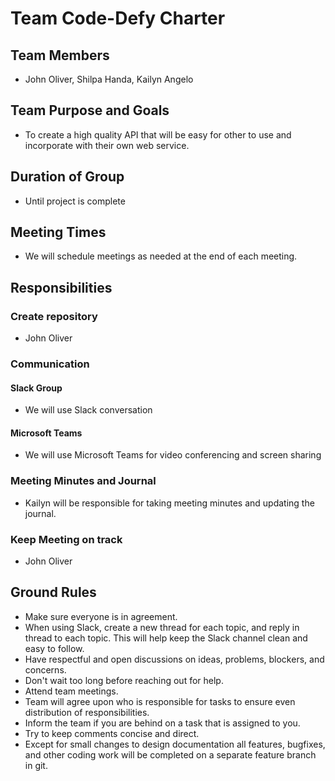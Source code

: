 # Team Code-Defy Charter

## Team Members
* John Oliver, Shilpa Handa, Kailyn Angelo

## Team Purpose and Goals
* To create a high quality API that will be easy for other to use and incorporate with their own web service.

## Duration of Group
* Until project is complete

## Meeting Times
* We will schedule meetings as needed at the end of each meeting. 

## Responsibilities
### Create repository
* John Oliver

### Communication
#### Slack Group
* We will use Slack conversation

#### Microsoft Teams
* We will use Microsoft Teams for video conferencing and screen sharing

### Meeting Minutes and Journal
* Kailyn will be responsible for taking meeting minutes and updating the journal.

### Keep Meeting on track
* John Oliver

## Ground Rules
* Make sure everyone is in agreement.
* When using Slack, create a new thread for each topic, and reply in thread to each topic. This will help keep the Slack channel clean and easy to follow.
* Have respectful and open discussions on ideas, problems, blockers, and concerns.
* Don't wait too long before reaching out for help.
* Attend team meetings.
* Team will agree upon who is responsible for tasks to ensure even distribution of responsibilities.
* Inform the team if you are behind on a task that is assigned to you.
* Try to keep comments concise and direct.
* Except for small changes to design documentation all features, bugfixes, and other coding work will be completed on a separate feature branch in git. 
